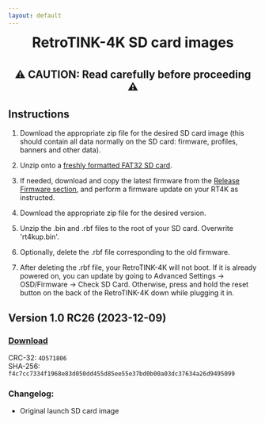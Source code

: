 ```yaml
---
layout: default
---
```


<h1 align="center" style="margin-top: 0px;">RetroTINK-4K SD card images</h1>

<br />

<h2 align="center" style="margin-top: 0px;">⚠️ CAUTION: Read carefully before proceeding ⚠️</h2>

## Instructions️

1. Download the appropriate zip file for the desired SD card image (this should contain all data normally on the SD card: firmware, profiles, banners and other data).
2. Unzip onto a [freshly formatted FAT32 SD card](http://ridgecrop.co.uk/index.htm?guiformat.htm).
3. If needed, download and copy the latest firmware from the [Release Firmware section](4k.md), and perform a firmware update on your RT4K as instructed.

1. Download the appropriate zip file for the desired version.
2. Unzip the .bin and .rbf files to the root of your SD card. Overwrite 'rt4kup.bin'.
3. Optionally, delete the .rbf file corresponding to the old firmware.
4. After deleting the .rbf file, your RetroTINK-4K will not boot. If it is already powered on, you can update by going to Advanced Settings -> OSD/Firmware -> Check SD Card. Otherwise, press and hold the reset button on the back of the RetroTINK-4K down while plugging it in.

## Version 1.0 RC26 (2023-12-09)

### [Download](https://cdn.jsdelivr.net/gh/retrotink-llc/firmware@main/RetroTINK-4K/SD%20card%20images/Rt4k_10rc26.zip)
CRC-32: `4D571806`  
SHA-256: `f4c7cc7334f1968e83d050dd455d85ee55e37bd0b00a03dc37634a26d9495099`

### Changelog:
- Original launch SD card image